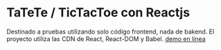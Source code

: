 # TaTeTe / TicTacToe con Reactjs
Destinado a pruebas utilizando solo código frontend, nada de bakend. El proyecto utiliza las CDN de React, React-DOM y Babel.
[demo en línea](https://tateti.lucasfrias.com.ar/ "TaTeTi")

